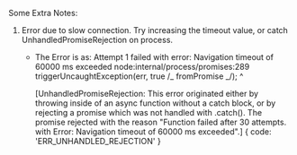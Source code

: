 Some Extra Notes:

1. Error due to slow connection. Try increasing the timeout value, or catch UnhandledPromiseRejection on process.

   - The Error is as:
     Attempt 1 failed with error: Navigation timeout of 60000 ms exceeded
     node:internal/process/promises:289
     triggerUncaughtException(err, true /_ fromPromise _/);
     ^

     [UnhandledPromiseRejection: This error originated either by throwing inside of an async function without a catch block, or by rejecting a promise which was not handled with .catch(). The promise rejected with the reason "Function failed after 30 attempts. with Error: Navigation timeout of 60000 ms exceeded".] {
     code: 'ERR_UNHANDLED_REJECTION'
     }
